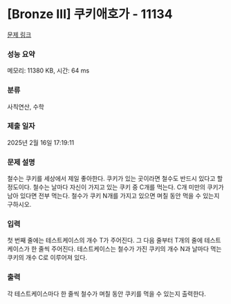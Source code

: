 # [Bronze III] 쿠키애호가 - 11134 

[문제 링크](https://www.acmicpc.net/problem/11134) 

### 성능 요약

메모리: 11380 KB, 시간: 64 ms

### 분류

사칙연산, 수학

### 제출 일자

2025년 2월 16일 17:19:11

### 문제 설명

<p>철수는 쿠키를 세상에서 제일 좋아한다. 쿠키가 있는 곳이라면 철수도 반드시 있다고 할 정도이다. 철수는 날마다 자신이 가지고 있는 쿠키 중 C개를 먹는다. C개 미만의 쿠키가 남아 있다면 전부 먹는다. 철수가 쿠키 N개를 가지고 있으면 며칠 동안 먹을 수 있는지 구하시오.</p>

### 입력 

 <p>첫 번째 줄에는 테스트케이스의 개수 T가 주어진다. 그 다음 줄부터 T개의 줄에 테스트케이스가 한 줄씩 주어진다. 테스트케이스는 철수가 가진 쿠키의 개수 N과 날마다 먹는 쿠키의 개수 C로 이루어져 있다.</p>

### 출력 

 <p>각 테스트케이스마다 한 줄씩 철수가 며칠 동안 쿠키를 먹을 수 있는지 출력한다.</p>


